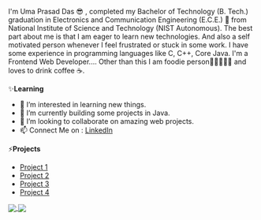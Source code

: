 I'm Uma Prasad Das 😎 , completed my Bachelor of Technology (B. Tech.) graduation in Electronics and Communication Engineering (E.C.E.) 🙂 from National Institute of 
Science and Technology (NIST Autonomous). The best part about me is that I am eager to learn new technologies. And also a self motivated person whenever I feel frustrated 
or stuck in some work. I have some experience in programming languages like C, C++, Core Java. I'm a Frontend Web Developer.... 
            Other than this I am foodie person🍕🍔🍟🥚🍗  and loves to drink coffee ☕.


✨**Learning**
- 👀 I’m interested in learning new things.
- 🌱 I’m currently building some projects in Java.
- 💞️ I’m looking to collaborate on amazing web projects.
- 📫 Connect Me on : [LinkedIn](https://www.linkedin.com/in/uma-prasad-das-79531b192/)

<!---
CodeWithUma/CodeWithUma is a ✨ special  repository because its `README.md` (this file) appears on your GitHub profile.
You can click the Preview link to take a look at your changes.
--->

⚡**Projects**
- [Project 1](https://codewithuma.github.io/LIFESTYLE%20STORE/public_html/index.html)
- [Project 2](https://codewithuma.github.io/SUMAN%20FITNESS/index.html)
- [Project 3](https://codewithuma.github.io/javascript%20clock/project1.html)
- [Project 4](https://codewithuma.github.io/Front-end%20dev%20test/index.html)

<!-- [![Uma's GitHub stats](https://github-readme-stats.vercel.app/api?username=CodeWithUma)](https://github.com/CodeWithUma/github-readme-stats)
[![Top Langs](https://github-readme-stats.vercel.app/api/top-langs/?username=CodeWithUma)](https://github.com/CodeWithUma/github-readme-stats)
[![Top Langs](https://github-readme-stats.vercel.app/api/top-langs/?username=CodeWithUma&langs_count=8)](https://github.com/CodeWithUma/github-readme-stats) -->

<a href="https://github.com/CodeWithUma/github-readme-stats">
  <img align="center" src="https://github-readme-stats.vercel.app/api/pin/?username=CodeWithUma&repo=github-readme-stats" />
</a>
<a href="https://github.com/CodeWithUma/convoychat">
  <img align="center" src="https://github-readme-stats.vercel.app/api/pin/?username=CodeWithUma&repo=convoychat" />
</a>
